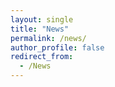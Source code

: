```yaml
---
layout: single
title: "News"
permalink: /news/
author_profile: false
redirect_from:
  - /News
---
```


